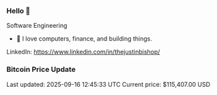 ### Hello 🤙  

Software Engineering

- 🔭 I love computers, finance, and building things.
  
LinkedIn: https://www.linkedin.com/in/thejustinbishop/  














































































































































































































































































































































































































































































































































































































































































































































































































































































































































































































































































































### Bitcoin Price Update
Last updated: 2025-09-16 12:45:33 UTC
Current price: $115,407.00 USD
